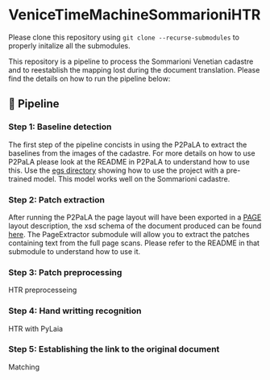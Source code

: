 # VeniceTimeMachineSommarioniHTR

Please clone this repository using ```git clone --recurse-submodules``` to properly initalize all the submodules.

This repository is a pipeline to process the Sommarioni Venetian cadastre and to reestablish the mapping lost during the document translation.
Please find the details on how to run the pipeline below:

## 🏃 Pipeline
### Step 1: Baseline detection
The first step of the pipeline concists in using the P2PaLA to extract the baselines from the images of the cadastre. For more details on how to use P2PaLA please look at the README in P2PaLA to understand how to use this. Use the [egs directory](https://github.com/lquirosd/P2PaLA/tree/1cb2b7658b54db1e37324ee9b24fc333acb65779/egs/pre_trained) showing how to use the project with a pre-trained model. This model works well on the Sommarioni cadastre.

### Step 2: Patch extraction
After running the P2PaLA the page layout will have been exported in a [PAGE](http://www.primaresearch.org/tools/PAGELibraries) layout description, the xsd schema of the document produced can be found [here](https://www.primaresearch.org/schema/PAGE/gts/pagecontent/2019-07-15/pagecontent.xsd).
The PageExtractor submodule will allow you to extract the patches containing text from the full page scans. Please refer to the README in that submodule to understand how to use it.

### Step 3: Patch preprocessing
HTR preprocesseing

### Step 4: Hand writting recognition
HTR with PyLaia

### Step 5: Establishing the link to the original document
Matching
